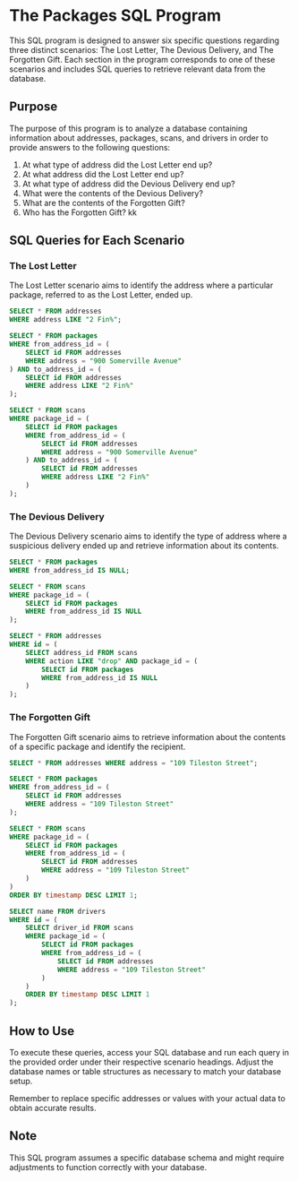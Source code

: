 # The Packages SQL Program

This SQL program is designed to answer six specific questions regarding three distinct scenarios: The Lost Letter, The Devious Delivery, and The Forgotten Gift. Each section in the program corresponds to one of these scenarios and includes SQL queries to retrieve relevant data from the database.

## Purpose
The purpose of this program is to analyze a database containing information about addresses, packages, scans, and drivers in order to provide answers to the following questions:

1. At what type of address did the Lost Letter end up?
2. At what address did the Lost Letter end up?
3. At what type of address did the Devious Delivery end up?
4. What were the contents of the Devious Delivery?
5. What are the contents of the Forgotten Gift?
6. Who has the Forgotten Gift?
kk
## SQL Queries for Each Scenario

### The Lost Letter
The Lost Letter scenario aims to identify the address where a particular package, referred to as the Lost Letter, ended up.

```sql
SELECT * FROM addresses
WHERE address LIKE "2 Fin%";

SELECT * FROM packages
WHERE from_address_id = (
    SELECT id FROM addresses
    WHERE address = "900 Somerville Avenue"
) AND to_address_id = (
    SELECT id FROM addresses
    WHERE address LIKE "2 Fin%"
);

SELECT * FROM scans
WHERE package_id = (
    SELECT id FROM packages
    WHERE from_address_id = (
        SELECT id FROM addresses
        WHERE address = "900 Somerville Avenue"
    ) AND to_address_id = (
        SELECT id FROM addresses
        WHERE address LIKE "2 Fin%"
    )
);
```

### The Devious Delivery
The Devious Delivery scenario aims to identify the type of address where a suspicious delivery ended up and retrieve information about its contents.

```sql
SELECT * FROM packages
WHERE from_address_id IS NULL;

SELECT * FROM scans
WHERE package_id = (
    SELECT id FROM packages
    WHERE from_address_id IS NULL
);

SELECT * FROM addresses
WHERE id = (
    SELECT address_id FROM scans
    WHERE action LIKE "drop" AND package_id = (
        SELECT id FROM packages
        WHERE from_address_id IS NULL
    )
);
```

### The Forgotten Gift
The Forgotten Gift scenario aims to retrieve information about the contents of a specific package and identify the recipient.

```sql
SELECT * FROM addresses WHERE address = "109 Tileston Street";

SELECT * FROM packages
WHERE from_address_id = (
    SELECT id FROM addresses
    WHERE address = "109 Tileston Street"
);

SELECT * FROM scans
WHERE package_id = (
    SELECT id FROM packages
    WHERE from_address_id = (
        SELECT id FROM addresses
        WHERE address = "109 Tileston Street"
    )
)
ORDER BY timestamp DESC LIMIT 1;

SELECT name FROM drivers
WHERE id = (
    SELECT driver_id FROM scans
    WHERE package_id = (
        SELECT id FROM packages
        WHERE from_address_id = (
            SELECT id FROM addresses
            WHERE address = "109 Tileston Street"
        )
    )
    ORDER BY timestamp DESC LIMIT 1
);
```

## How to Use
To execute these queries, access your SQL database and run each query in the provided order under their respective scenario headings. Adjust the database names or table structures as necessary to match your database setup.

Remember to replace specific addresses or values with your actual data to obtain accurate results.

## Note
This SQL program assumes a specific database schema and might require adjustments to function correctly with your database.


